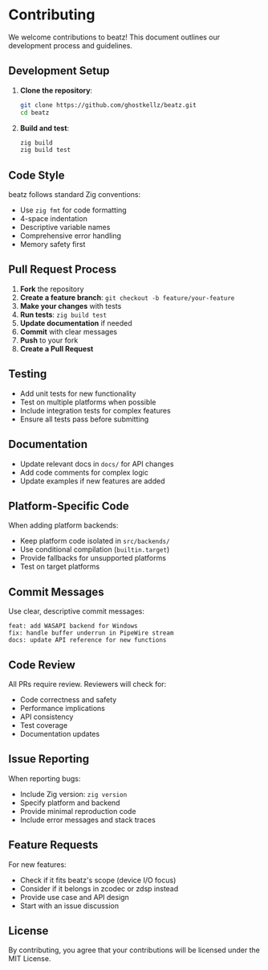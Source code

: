 # Contributing

We welcome contributions to beatz! This document outlines our development process and guidelines.

## Development Setup

1. **Clone the repository**:
   ```bash
   git clone https://github.com/ghostkellz/beatz.git
   cd beatz
   ```

2. **Build and test**:
   ```bash
   zig build
   zig build test
   ```

## Code Style

beatz follows standard Zig conventions:

- Use `zig fmt` for code formatting
- 4-space indentation
- Descriptive variable names
- Comprehensive error handling
- Memory safety first

## Pull Request Process

1. **Fork** the repository
2. **Create a feature branch**: `git checkout -b feature/your-feature`
3. **Make your changes** with tests
4. **Run tests**: `zig build test`
5. **Update documentation** if needed
6. **Commit** with clear messages
7. **Push** to your fork
8. **Create a Pull Request**

## Testing

- Add unit tests for new functionality
- Test on multiple platforms when possible
- Include integration tests for complex features
- Ensure all tests pass before submitting

## Documentation

- Update relevant docs in `docs/` for API changes
- Add code comments for complex logic
- Update examples if new features are added

## Platform-Specific Code

When adding platform backends:

- Keep platform code isolated in `src/backends/`
- Use conditional compilation (`builtin.target`)
- Provide fallbacks for unsupported platforms
- Test on target platforms

## Commit Messages

Use clear, descriptive commit messages:

```
feat: add WASAPI backend for Windows
fix: handle buffer underrun in PipeWire stream
docs: update API reference for new functions
```

## Code Review

All PRs require review. Reviewers will check for:

- Code correctness and safety
- Performance implications
- API consistency
- Test coverage
- Documentation updates

## Issue Reporting

When reporting bugs:

- Include Zig version: `zig version`
- Specify platform and backend
- Provide minimal reproduction code
- Include error messages and stack traces

## Feature Requests

For new features:

- Check if it fits beatz's scope (device I/O focus)
- Consider if it belongs in zcodec or zdsp instead
- Provide use case and API design
- Start with an issue discussion

## License

By contributing, you agree that your contributions will be licensed under the MIT License.